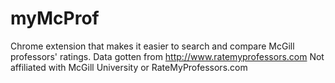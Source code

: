 # myMcProf
Chrome extension that makes it easier to search and compare McGill professors' ratings. Data gotten from http://www.ratemyprofessors.com
Not affiliated with McGill University or RateMyProfessors.com
